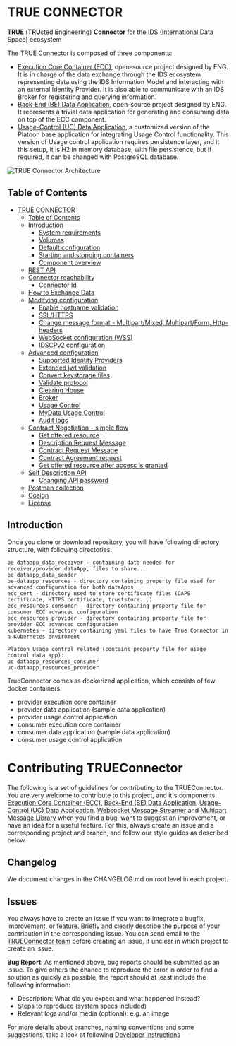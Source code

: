 # TRUE CONNECTOR

**TRUE** (**TRU**sted **E**ngineering) **Connector** for the IDS (International Data Space) ecosystem

The TRUE Connector is composed of three components:

* [Execution Core Container (ECC)](https://github.com/Engineering-Research-and-Development/market4.0-execution\_core\_container\_business\_logic), open-source project designed by ENG. It is in charge of the data exchange through the IDS ecosystem representing data using the IDS Information Model and interacting with an external Identity Provider. It is also able to communicate with an IDS Broker for registering and querying information.
* [Back-End (BE) Data Application](https://github.com/Engineering-Research-and-Development/market4.0-data\_app\_test\_BE), open-source project designed by ENG. It represents a trivial data application for generating and consuming data on top of the ECC component.
* [Usage-Control (UC) Data Application](https://github.com/Engineering-Research-and-Development/true-connector-uc\_data\_app\_platoon), a customized version of the Platoon base application for integrating Usage Control functionality. This version of Usage control application requires persistence layer, and it this setup, it is H2 in memory database, with file persistence, but if required, it can be changed with PostgreSQL database.

![TRUE Connector Architecture](doc/TRUE\_Connector\_Architecture.png)

## Table of Contents

* [TRUE CONNECTOR](<README.md#true-connector>)
  * [Table of Contents](<README.md#table-of-contents>)
  * [Introduction](<README.md#introduction->)
    * [System requirements](doc/system-requirements.md)
    * [Volumes](doc/volumes.md)
    * [Default configuration](doc/default-configuration.md)
    * [Starting and stopping containers](doc/start-stop.md)
    * [Component overview](doc/component-overview.md)
  * [REST API](doc/rest-api.md)
  * [Connector reachability](doc/reachability.md)
    * [Connector Id](doc/reachability.md#connector-id-)
  * [How to Exchange Data](doc/exchange-data.md)
  * [Modifying configuration](doc/modify-configuration.md)
    * [Enable hostname validation](doc/modify-configuration.md#enable-hostname-validation-)
    * [SSL/HTTPS](doc/modify-configuration.md#sslhttps-)
    * [Change message format - Multipart/Mixed, Multipart/Form, Http-headers](doc/modify-configuration.md#change-message-format---multipartmixed-multipartform-http-headers-)
    * [WebSocket configuration (WSS)](doc/modify-configuration.md#websocket-configuration-wss-)
    * [IDSCPv2 configuration](doc/modify-configuration.md#idscpv2-configuration-)
  * [Advanced configuration](doc/advanced-configuration.md)
    * [Supported Identity Providers](doc/advanced-configuration.md#supported-identity-providers-)
    * [Extended jwt validation](doc/advanced-configuration.md#extended-jwt-validation-)
    * [Convert keystorage files](doc/advanced-configuration.md#convert-keystorage-files-)
    * [Validate protocol](doc/advanced-configuration.md#validate-protocol-)
    * [Clearing House](doc/advanced-configuration.md#clearing-house-)
    * [Broker](doc/advanced-configuration.md#broker-)
    * [Usage Control](doc/advanced-configuration.md#usage-control-)
    * [MyData Usage Control](doc/advanced-configuration.md#mydata-usage-control-)
    * [Audit logs](doc/advanced-configuration.md#audit-logs-)
  * [Contract Negotiation - simple flow](doc/contract-negotiation.md)
    * [Get offered resource](doc/contract-negotiation.md#get-offered-resource-)
    * [Description Request Message](doc/contract-negotiation.md#description-request-message-)
    * [Contract Request Message](doc/contract-negotiation.md#contract-request-message-)
    * [Contract Agreement request](doc/contract-negotiation.md#contract-agreement-request-)
    * [Get offered resource after access is granted](doc/contract-negotiation.md#get-offered-resource-after-access-is-granted-)
  * [Self Description API](doc/self-description-API.md)
    * [Changing API password](doc/self-description-API.md#changing-api-password)
  * [Postman collection](doc/self-description-API.md#postman-collection-)
  * [Cosign](doc/self-description-API.md#cosign-)
  * [License](doc/license.md)
  
## Introduction <a href="#introduction" id="introduction"></a>

Once you clone or download repository, you will have following directory structure, with following directories:

```
be-dataapp_data_receiver - containing data needed for receiver/provider dataApp, files to share...
be-dataapp_data_sender
be-dataapp_resources - directory containing property file used for advanced configuration for both dataApps
ecc_cert - directory used to store certificate files (DAPS certificate, HTTPS certificate, truststore...)
ecc_resources_consumer - directory containing property file for consumer ECC advanced configuration
ecc_resources_provider - directory containing property file for provider ECC advanced configuration
kubernetes - directory containing yaml files to have True Connector in a Kubernetes enviroment

Platoon Usage control related (contains property file for usage control data app):
uc-dataapp_resources_consumer
uc-dataapp_resources_provider
```

TrueConnector comes as dockerized application, which consists of few docker containers:

* provider execution core container
* provider data application (sample data application)
* provider usage control application
* consumer execution core container
* consumer data application (sample data application)
* consumer usage control application

# Contributing TRUEConnector

The following is a set of guidelines for contributing to the TRUEConnector. You are very
welcome to contribute to this project, and it's components [Execution Core Container (ECC)](https://github.com/Engineering-Research-and-Development/market4.0-execution_core_container_business_logic), [Back-End (BE) Data Application](https://github.com/Engineering-Research-and-Development/market4.0-data_app_test_BE), [Usage-Control (UC) Data Application](https://github.com/Engineering-Research-and-Development/true-connector-uc_data_app_platoon), [Websocket Message Streamer](https://github.com/Engineering-Research-and-Development/true-connector-websocket_message_streamer) and [Multipart Message Library](https://github.com/Engineering-Research-and-Development/true-connector-multipart_message_library) when you find a bug, want to suggest an improvement, or have
an idea for a useful feature. For this, always create an issue and a corresponding project and branch, and follow our style guides as described below.

## Changelog

We document changes in the CHANGELOG.md on root level in each project.

## Issues

You always have to create an issue if you want to integrate a bugfix, improvement, or feature. Briefly and clearly describe the purpose of your contribution in the corresponding issue. You can send email to the [TRUEConnector team](mailto:trueconnector-team@eng.it) before creating an issue, if unclear in which project to create an issue.

**Bug Report**: As mentioned above, bug reports should be submitted as an issue. To give others
the chance to reproduce the error in order to find a solution as quickly as possible, the report
should at least include the following information:
* Description: What did you expect and what happened instead?
* Steps to reproduce (system specs included)
* Relevant logs and/or media (optional): e.g. an image

For more details about branches, naming conventions and some suggestions, take a look at following [Developer instructions](https://github.com/Engineering-Research-and-Development/true-connector-execution_core_container/tree/develop#developer-guide-section)